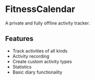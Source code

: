 # FitnessCalendar

A private and fully offline activity tracker.

## Features
- Track activities of all kinds
- Activity recording
- Create custom activity types
- Statistics
- Basic diary functionality